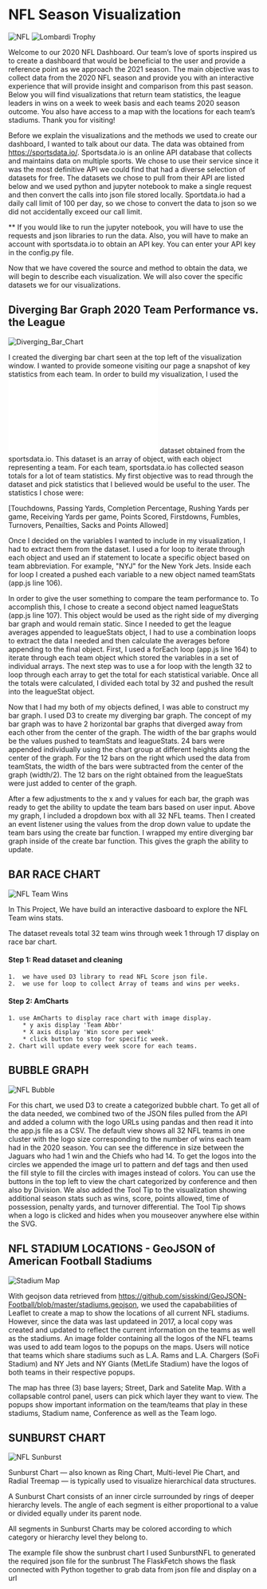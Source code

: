 # NFL Season Visualization

![NFL](static/images/NationalFootballLeague.gif)                                               ![Lombardi Trophy](static/images/Trophy.jpg)

Welcome to our 2020 NFL Dashboard. Our team’s love of sports inspired us to create a dashboard that would be beneficial to the user and provide a reference point as we approach the 2021 season. The main objective was to collect data from the 2020 NFL season and provide you with an interactive experience that will provide insight and comparison from this past season. Below you will find visualizations that return team statistics, the league leaders in wins on a week to week basis and each teams 2020 season outcome. You also have access to a map with the locations for each team’s stadiums. Thank you for visiting!

Before we explain the visualizations and the methods we used to create our dashboard, I wanted to talk about our data. The data was obtained from https://sportsdata.io/. Sportsdata.io is an online API database that collects and maintains data on multiple sports. We chose to use their service since it was the most definitive API we could find that had a diverse selection of datasets for free. The datasets we chose to pull from their API are listed below and we used python and jupyter notebook to make a single request and then convert the calls into json file stored locally. Sportdata.io had a daily call limit of 100 per day, so we chose to convert the data to json so we did not accidentally exceed our call limit. 

** If you would like to run the jupyter notebook, you will have to use the requests and json libraries to run the data. Also, you will have to make an account with sportsdata.io to obtain an API key. You can enter your API key in the config.py file.

Now that we have covered the source and method to obtain the data, we will begin to describe each visualization. We will also cover the specific datasets we for our visualizations.

## Diverging Bar Graph 2020 Team Performance vs. the League

![Diverging_Bar_Chart](static/images/garrett-diverging-bar.png)

I created the diverging bar chart seen at the top left of the visualization window. I wanted to provide someone visiting our page a snapshot of key statistics from each team. In order to build my visualization, I used the ![2020_season_stats.json](static/data/2020_season_stats.json) dataset obtained from the sportsdata.io. This dataset is an array of object, with each object representing a team. For each team, sportsdata.io has collected season totals for a lot of team statistics. My first objective was to read through the dataset and pick statistics that I believed would be useful to the user. The statistics I chose were:

[Touchdowns, Passing Yards, Completion Percentage, Rushing Yards per game, Receiving Yards per game, Points Scored, Firstdowns, Fumbles, Turnovers, Penailties, Sacks and Points Allowed]

Once I decided on the variables I wanted to include in my visualization, I had to extract them from the dataset. I used a for loop to iterate through each object and used an if statement to locate a specific object based on team abbreviation. For example, "NYJ" for the New York Jets. Inside each for loop I created a pushed each variable to a new object named teamStats (app.js line 106). 

In order to give the user something to compare the team performance to. To accomplish this, I chose to create a second object named leagueStats (app.js line 107). This object would be used as the right side of my diverging bar graph and would remain static. Since I needed to get the league averages appended to leagueStats object, I had to use a combination loops to extract the data I needed and then calculate the averages before appending to the final object. First, I used a forEach loop (app.js line 164) to iterate through each team object which stored the variables in a set of individual arrays. The next step was to use a for loop with the length 32 to loop through each array to get the total for each statistical variable. Once all the totals were calculated, I divided each total by 32 and pushed the result into the leagueStat object. 

Now that I had my both of my objects defined, I was able to construct my bar graph. I used D3 to create my diverging bar graph. The concept of my bar graph was to have 2 horizontal bar graphs that diverged away from each other from the center of the graph. The width of the bar graphs would be the values pushed to teamStats and leagueStats. 24 bars were appended individually using the chart group at different heights along the center of the graph. For the 12 bars on the right which used the data from teamStats, the width of the bars were subtracted from the center of the graph (width/2). The 12 bars on the right obtained from the leagueStats were just added to center of the graph. 

After a few adjustments to the x and y values for each bar, the graph was ready to get the ability to update the team bars based on user input. Above my graph, I included a dropdown box with all 32 NFL teams. Then I created an event listener using the values from the drop down value to update the team bars using the create bar function. I wrapped my entire diverging bar graph inside of the create bar function. This gives the graph the ability to update.


## BAR RACE CHART

![NFL Team Wins](static/images/tejas-bar-race.png)

In This Project, We have build an interactive dasboard to explore the NFL Team wins stats.

The dataset reveals total 32 team wins through week 1 through 17 display on race bar chart.
#### Step 1: Read dataset and cleaning

    1.  we have used D3 library to read NFL Score json file.
    2.  we use for loop to collect Array of teams and wins per weeks.
#### Step 2: AmCharts

    1. use AmCharts to display race chart with image display.
        * y axis display 'Team Abbr'
        * X axis display 'Win score per week'
        * click button to stop for specific week. 
    2. Chart will update every week score for each teams.

## BUBBLE GRAPH
![NFL Bubble](static/images/mike-bubble.png)

For this chart, we used D3 to create a categorized bubble chart.  To get all of the data needed, we combined two of the JSON files pulled from the API and added a column with the logo URLs using pandas and then read it into the app.js file as a CSV.  The default view shows all 32 NFL teams in one cluster with the logo size corresponding to the number of wins each team had in the 2020 season.  You can see the difference in size between the Jaguars who had 1 win and the Chiefs who had 14. To get the logos into the circles we appended the image url to pattern and def tags and then used the fill style to fill the circles with images instead of colors.  You can use the buttons in the top left to view the chart categorized by conference and then also by Division.  We also added the Tool Tip to the visualization showing additional season stats such as wins, score, points allowed, time of possession, penalty yards, and turnover differential.  The Tool Tip shows when a logo is clicked and hides when you mouseover anywhere else within the SVG. 


## NFL STADIUM LOCATIONS - GeoJSON of American Football Stadiums

![Stadium Map](static/images/harry-map.png)

With geojson data retrieved from https://github.com/sisskind/GeoJSON-Football/blob/master/stadiums.geojson, we used the capababilities of Leaflet to create a map to show the locations of all current NFL stadiums. However, since the data was last updateed in 2017, a local copy was created and updated to reflect the current information on the teams as well as the stadiums. An image folder containing all the logos of the NFL teams was used to add team logos to the popups on the maps. Users will notice that teams which share stadiums such as L.A. Rams and L.A. Chargers (SoFi Stadium) and NY Jets and NY Giants (MetLife Stadium) have the logos of both teams in their respective popups. 

The map has three (3) base layers; Street, Dark and Satelite Map. With a collapsable control panel, users can pick which layer they want to view. The popups show important information on the team/teams that play in these stadiums, Stadium name, Conference as well as the Team logo. 

## SUNBURST CHART

![NFL Sunburst](static/images/sunburst_chart.png)

Sunburst Chart — also known as Ring Chart, Multi-level Pie Chart, and Radial Treemap — is typically used to visualize hierarchical data structures.

A Sunburst Chart consists of an inner circle surrounded by rings of deeper hierarchy levels. The angle of each segment is either proportional to a value or divided equally under its parent node.

All segments in Sunburst Charts may be colored according to which category or hierarchy level they belong to.

The example file show the sunbrust chart
I used SunburstNFL to generated the required json file for the sunbrust
The FlaskFetch shows the flask connected with Python together to grab data from json file and display on a url